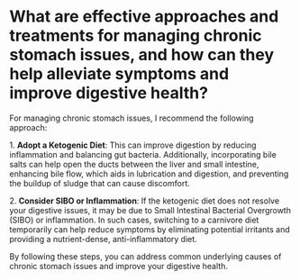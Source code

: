 # What are effective approaches and treatments for managing chronic stomach issues, and how can they help alleviate symptoms and improve digestive health?

For managing chronic stomach issues, I recommend the following approach:

1\. **Adopt a Ketogenic Diet**: This can improve digestion by reducing inflammation and balancing gut bacteria. Additionally, incorporating bile salts can help open the ducts between the liver and small intestine, enhancing bile flow, which aids in lubrication and digestion, and preventing the buildup of sludge that can cause discomfort.

2\. **Consider SIBO or Inflammation**: If the ketogenic diet does not resolve your digestive issues, it may be due to Small Intestinal Bacterial Overgrowth (SIBO) or inflammation. In such cases, switching to a carnivore diet temporarily can help reduce symptoms by eliminating potential irritants and providing a nutrient-dense, anti-inflammatory diet.

By following these steps, you can address common underlying causes of chronic stomach issues and improve your digestive health.